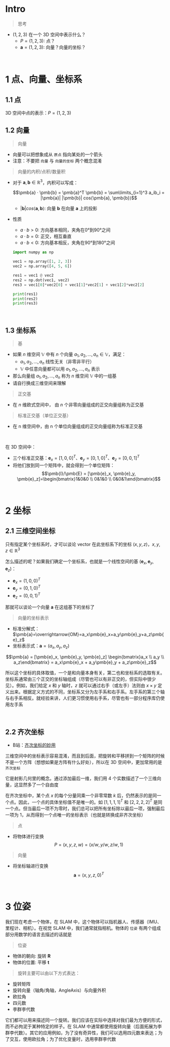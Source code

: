 &emsp;
# Intro
>思考
- $(1, 2, 3)$ 在一个 3D 空间中表示什么？
  - $P = (1, 2, 3)$: 点？
  - $\pmb{a} = (1, 2, 3)$: 向量？向量的坐标？

&emsp;
# 1 点、向量、坐标系
## 1.1 点
3D 空间中点的表示：$P = (1, 2, 3)$


## 1.2 向量
>向量
- 向量可以把想象成从 `原点` 指向某处的一个箭头
- 注意：不要把 `向量` 与 `向量的坐标` 两个概念混淆

>向量的内积/点积/数量积
- 对于 $\pmb{a}, \pmb{b} ∈ \mathbb{R}^3$，内积可以写成：

  $$\pmb{a} · \pmb{b} = \pmb{a}^T \pmb{b} = \sum\limits_{i=1}^3 a_ib_i = |\pmb{a}| |\pmb{b}| cos⟨\pmb{a}, \pmb{b}⟩$$
  - $|\pmb{b}| cos⟨\pmb{a}, \pmb{b}⟩$: 向量 $\pmb{b}$ 在向量 $\pmb{a}$ 上的投影
- 性质
  - $a·b>0$: 方向基本相同，夹角在0°到90°之间
  - $a·b=0$: 正交，相互垂直  
  - $a·b<0$: 方向基本相反，夹角在90°到180°之间
  ```py
  import numpy as np

  vec1 = np.array([1, 2, 3])
  vec2 = np.array([4, 5, 6])

  res1 = vec1 @ vec2
  res2 = np.dot(vec1, vec2)
  res3 = vec1[0]*vec2[0] + vec1[1]*vec2[1] + vec1[2]*vec2[2]

  print(res1)
  print(res2)
  print(res3)
  ```

&emsp;
## 1.3 坐标系

>基
- 如果 $n$ 维空间 $\mathbb{V}$ 中有 $n$ 个向量 $a_1, a_2, ..., a_n \in \mathbb{V}$，满足：
  - $a_1, a_2, ..., a_n$ 线性无关（非零非平行）
  - $\mathbb{V}$ 中任意向量都可以用 $a_1, a_2, ..., a_n$ 表示
- 那么向量组 $a_1, a_2, ..., a_n$ 称为 $n$ 维空间 $\mathbb{V}$ 中的一组基
- 请自行换成三维空间来理解

>正交基
- 在 $n$ 维欧式空间中， 由 $n$ 个非零向量组成的正交向量组称为正交基

>标准正交基（单位正交基）
- 在 n 维空间中，由 n 个单位向量组成的正交向量组称为标准正交基

&emsp;

在 3D 空间中：
- 三个标准正交基：$\pmb{e}_x = [1,0,0]^T$、$\pmb{e}_y = [0,1,0]^T$、$\pmb{e}_z = [0,0,1]^T$
- 将他们放到同一个矩阵中，就会得到一个单位矩阵：
  $$\pmb{I}/\pmb{E} = [\pmb{e}_x, \pmb{e}_y, \pmb{e}_z]=\begin{bmatrix}1&0&0 \\ 0&1&0 \\ 0&0&1\end{bmatrix}$$


&emsp;
# 2 坐标
## 2.1 三维空间坐标

只有指定某个坐标系时，才可以谈论 vector 在此坐标系下的坐标 $(x, y, z)， x,y,z \in \mathbb{R}^3$

怎么描述的呢？如果我们确定一个坐标系，也就是一个线性空间的基 $(\pmb{e}_x, \pmb{e}_y, \pmb{e}_z)$：
- $\pmb{e}_x = (1,0,0)^T$
- $\pmb{e}_y = (0,1,0)^T$
- $\pmb{e}_z = (0,0,1)^T$



那就可以谈论一个向量 $\pmb{a}$ 在这组基下的坐标了

>向量的坐标表示
- 标准分解式：$\pmb{a}=\overrightarrow{OM}=a_x\pmb{e}_x+a_y\pmb{e}_y+a_z\pmb{e}_z$    
- 坐标表示式：$\pmb{a}=(a_x, a_y, a_z)$

$$\pmb{a} = [\pmb{e}_x, \pmb{e}_y, \pmb{e}_z]
\begin{bmatrix}a_x \\ a_y \\ a_z\end{bmatrix}   = a_x\pmb{e}_x + a_y\pmb{e}_y + a_z\pmb{e}_z$$

所以这个坐标的具体取值，一个是和向量本身有关，第二也和坐标系的选取有关。坐标系通常由三个正交的坐标轴组成（尽管也可以有非正交的，但实际中很少见）。例如，我们给定 $x$ 和 $y$ 轴时，$z$ 就可以通过右手（或左手）法则由 $x × y$ 定义出来。根据定义方式的不同，坐标系又分为左手系和右手系。左手系的第三个轴与右手系相反。就经验来讲，人们更习惯使用右手系，尽管也有一部分程序库仍使用左手系

&emsp;
## 2.2 齐次坐标
- B站：[齐次坐标的妙用](https://www.bilibili.com/video/BV1LS4y1b7xZ?spm_id_from=333.337.search-card.all.click&vd_source=ead820d10887c21595d014f264bcbb35)


三维空间中的坐标表示容易混淆，而且到后面，把旋转和平移拼到一个矩阵的时候不是一个方阵（想想如果是方阵有什么好处），所以在 3D 空间中，更加常用的是 `齐次坐标`

它是射影几何里的概念。通过添加最后一维，我们用 4 个实数描述了一个三维向量，这显然多了一个自由度

在齐次坐标中，某个点 $x$ 的每个分量同乘一个非零常数 $k$ 后，仍然表示的是同一个点。因此，一个点的具体坐标值不是唯一的。如 $[1, 1, 1, 1]^T$ 和 $[2, 2, 2, 2]^T$ 是同一个点。但当最后一项不为零时，我们总可以把所有坐标除以最后一项，强制最后一项为 $1$，从而得到一个点唯一的坐标表示（也就是转换成非齐次坐标）

>点
- 将物体进行变换
$$P = (x, y, z, w)=(x/w, y/w, z/w, 1)$$

>向量
- 将坐标轴进行变换
$$\pmb{a} = (x, y, z, 0)^T$$


&emsp;
# 3 位姿

我们现在考虑一个物体，在 SLAM 中，这个物体可以指机器人、传感器（IMU、里程计、相机）。在视觉 SLAM 中，我们通常就指相机。物体的 `位姿` 有两个组成部分用数学的语言去描述的话就是
>位姿
- 物体的朝向: 旋转 $\pmb{R}$
- 物体的位置: 平移 $\pmb{t}$



>旋转主要可以由以下方式表达：
- 旋转矩阵
- 旋转向量（轴角/角轴，AngleAxis）与向量外积
- 欧拉角
- 四元数
- 李群李代数

它们都可以用来描述同一个旋转。我们应该在实际中选择对我们最为方便的形式，而不必拘泥于某种特定的样子。在 SLAM 中通常都使用旋转向量（后面拓展为李群李代数）。其它的应用例如，为了没有奇异性，我们可以选用四元数来表达；为了交互，使用欧拉角；为了优化变量时，选用李群李代数